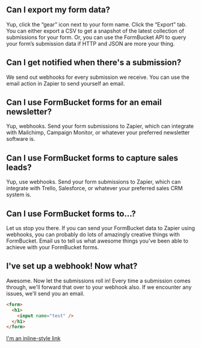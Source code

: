 ## Can I export my form data?

Yup, click the “gear” icon next to your form name. Click the “Export” tab. You can either export a CSV to get a snapshot of the latest collection of submissions for your form. Or, you can use the FormBucket API to query your form’s submission data if HTTP and JSON are more your thing.

## Can I get notified when there's a submission?

We send out webhooks for every submission we receive. You can use the email action in Zapier to send yourself an email.

## Can I use FormBucket forms for an email newsletter?

Yup, webhooks. Send your form submissions to Zapier, which can integrate with Mailchimp, Campaign Monitor, or whatever your preferred newsletter software is.

## Can I use FormBucket forms to capture sales leads?

Yup, use webhooks. Send your form submissions to Zapier, which can integrate with Trello, Salesforce, or whatever your preferred sales CRM system is.

## Can I use FormBucket forms to…?

Let us stop you there. If you can send your FormBucket data to Zapier using webhooks, you can probably do lots of amazingly creative things with FormBucket. Email us to tell us what awesome things you’ve been able to achieve with your FormBucket forms.

## I've set up a webhook! Now what?

Awesome. Now let the submissions roll in! Every time a submission comes through, we'll forward that over to your webhook also. If we encounter any issues, we'll send you an email.


```HTML
<form>
  <h1>
    <input name="test" />
  </h1>
</form>
```

[I'm an inline-style link](login)
